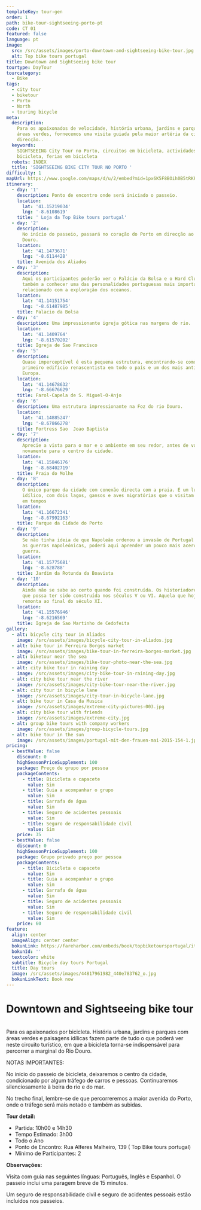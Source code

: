 ```yaml
---
templateKey: tour-gen
order: 1
path: bike-tour-sightseeing-porto-pt
code: CT 01
featured: false
language: pt
image:
  src: /src/assets/images/porto-downtown-and-sightseeing-bike-tour.jpg
  alt: Top bike tours portugal
title: Downtown and Sightseeing bike tour
tourtype: DayTour
tourcategory:
  - Bike
tags:
  - city tour
  - biketour
  - Porto
  - North
  - touring bicycle
meta:
  description:
    Para os apaixonados de velocidade, história urbana, jardins e parques com
    áreas verdes, fornecemos uma visita guiada pela maior artéria da cidade, em
    direcção..
  keywords:
    SIGHTSEEING City Tour no Porto, circuitos em bicicleta, actividades em
    bicicleta, ferias em bicicleta
  robots: INDEX
  title: 'SIGHTSEEING BIKE CITY TOUR NO PORTO '
difficulty: 1
mapUrl: https://www.google.com/maps/d/u/2/embed?mid=1px6K5F8BOih0B5tRKPQdRuea9hY
itinerary:
  - day: '1'
    description: Ponto de encontro onde será iniciado o passeio.
    location:
      lat: '41.15219034'
      lng: '-8.6108619'
    title: ' Loja da Top Bike tours portugal'
  - day: '2'
    description:
      No início do passeio, passará no coração do Porto em direcção ao rio
      Douro.
    location:
      lat: '41.1473671'
      lng: '-8.6114428'
    title: Avenida dos Aliados
  - day: '3'
    description:
      Aqui os participantes poderão ver o Palácio da Bolsa e o Hard Club. Ficará
      também a conhecer uma das personalidades portuguesas mais importantes,
      relacionado com a exploração dos oceanos.
    location:
      lat: '41.14151754'
      lng: '-8.61487985'
    title: Palacio da Bolsa
  - day: '4'
    description: Uma impressionante igreja gótica nas margens do rio.
    location:
      lat: '41.1409764'
      lng: '-8.61570202'
    title: Igreja de Sao Francisco
  - day: '5'
    description:
      Quase imperceptível é esta pequena estrutura, encontrando-se como o
      primeiro edifício renascentista em todo o país e um dos mais antigos da
      Europa.
    location:
      lat: '41.14678632'
      lng: '-8.66676629'
    title: Farol-Capela de S. Miguel-O-Anjo
  - day: '6'
    description: Uma estrutura impressionante na Foz do rio Douro.
    location:
      lat: '41.14885247'
      lng: '-8.67866278'
    title: Fortress Sao  Joao Baptista
  - day: '7'
    description:
      Aprecie a vista para o mar e o ambiente em seu redor, antes de voltar
      novamente para o centro da cidade.
    location:
      lat: '41.15846176'
      lng: '-8.68402719'
    title: Praia do Molhe
  - day: '8'
    description:
      O único parque da cidade com conexão directa com a praia. É um lugar
      idílico, com dois lagos, gansos e aves migratórias que o visitam de tempos
      em tempos
    location:
      lat: '41.16672341'
      lng: '-8.67992163'
    title: Parque da Cidade do Porto
  - day: '9'
    description:
      Se não tinha ideia de que Napoleão ordenou a invasão de Portugal durante
      as guerras napoleónicas, poderá aqui aprender um pouco mais acerca desta
      guerra.
    location:
      lat: '41.15775681'
      lng: '-8.628788'
    title: Jardim da Rotunda da Boavista
  - day: '10'
    description:
      Ainda não se sabe ao certo quando foi construída. Os historiadores sugerem
      que possa ter sido construída nos séculos V ou VI. Aquela que hoje se vê,
      remonta ao final do século XI.
    location:
      lat: '41.15576946'
      lng: '-8.6216569'
    title: Igreja de Sao Martinho de Cedofeita
gallery:
  - alt: bicycle city tour in Aliados
    image: /src/assets/images/bicycle-city-tour-in-aliados.jpg
  - alt: bike tour in Ferreira Borges market
    image: /src/assets/images/bike-tour-in-ferreira-borges-market.jpg
  - alt: biketour near the sea
    image: /src/assets/images/bike-tour-photo-near-the-sea.jpg
  - alt: city bike tour in raining day
    image: /src/assets/images/city-bike-tour-in-raining-day.jpg
  - alt: city bike tour near the river
    image: /src/assets/images/city-bike-tour-near-the-river.jpg
  - alt: city tour in bicycle lane
    image: /src/assets/images/city-tour-in-bicycle-lane.jpg
  - alt: bike tour in Casa da Musica
    image: /src/assets/images/extreme-city-pictures-003.jpg
  - alt: city bike tour with friends
    image: /src/assets/images/extreme-city.jpg
  - alt: group bike tours with company workers
    image: /src/assets/images/group-bicycle-tours.jpg
  - alt: bike tour in the sun
    image: /src/assets/images/portugal-mit-den-frauen-mai-2015-154-1.jpg
pricing:
  - bestValue: false
    discount: 0
    highSeasonPriceSupplement: 100
    package: Preço de grupo por pessoa
    packageContents:
      - title: Bicicleta e capacete
        value: Sim
      - title: Guia a acompanhar o grupo
        value: Sim
      - title: Garrafa de água
        value: Sim
      - title: Seguro de acidentes pessoais
        value: Sim
      - title: Seguro de responsabilidade civil
        value: Sim
    price: 35
  - bestValue: false
    discount: 0
    highSeasonPriceSupplement: 100
    package: Grupo privado preço por pessoa
    packageContents:
      - title: Bicicleta e capacete
        value: Sim
      - title: Guia a acompanhar o grupo
        value: Sim
      - title: Garrafa de água
        value: Sim
      - title: Seguro de acidentes pessoais
        value: Sim
      - title: Seguro de responsabilidade civil
        value: Sim
    price: 60
feature:
  align: center
  imageAlign: center center
  bokunLink: https://fareharbor.com/embeds/book/topbiketoursportugal/items/268395/calendar/2020/11/?flow=479507&full-items=yes
  bokunId: ''
  textcolor: white
  subtitle: Bicycle day tours Portugal
  title: Day tours
  image: /src/assets/images/44817961982_440e783762_o.jpg
  bokunLinkText: Book now
---
```


# Downtown and Sightseeing bike tour

\
Para os apaixonados por bicicleta. História urbana, jardins e parques com áreas
verdes e paisagens idílicas fazem parte de tudo o que poderá ver neste circuito
turístico, em que a bicicleta torna-se indispensável para percorrer a marginal
do Rio Douro.

NOTAS IMPORTANTES:

No início do passeio de bicicleta, deixaremos o centro da cidade, condicionado
por algum tráfego de carros e pessoas. Continuaremos silenciosamente à beira do
rio e do mar.

No trecho final, lembre-se de que percorreremos a maior avenida do Porto, onde o
tráfego será mais notado e também as subidas.

**Tour detail:**

- Partida: 10h00 e 14h30
- Tempo Estimado: 3h00
- Todo o Ano
- Ponto de Encontro: Rua Alferes Malheiro, 139 ( Top Bike tours portugal)
- Mínimo de Participantes: 2

**Observações:**

Visita com guia nas seguintes línguas: Português, Inglês e Espanhol. O passeio
inclui uma paragem breve de 15 minutos.

Um seguro de responsabilidade civil e seguro de acidentes pessoais estão
incluídos nos passeios.
